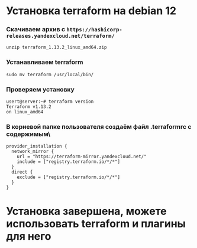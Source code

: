 # Установка terraform на debian 12

### Скачиваем архив с `https://hashicorp-releases.yandexcloud.net/terraform/`
```
unzip terraform_1.13.2_linux_amd64.zip
```
### Устанавливаем terraform 
```
sudo mv terraform /usr/local/bin/
```
### Проверяем установку
```
usert@server:~# terraform version
Terraform v1.13.2
on linux_amd64
```
### В корневой папке пользователя создаём файл .terraformrc с содержимым\
```
provider_installation {
  network_mirror {
    url = "https://terraform-mirror.yandexcloud.net/"
    include = ["registry.terraform.io/*/*"]
  }
  direct {
    exclude = ["registry.terraform.io/*/*"]
  }
} 
```
# Установка завершена, можете использовать terraform и плагины для него
